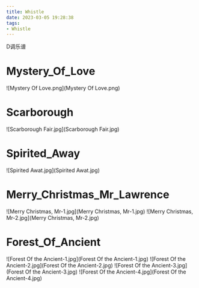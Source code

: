 ```yaml
---
title: Whistle
date: 2023-03-05 19:28:38
tags:
- Whistle
---
```


D调乐谱

<!-- more -->
# Mystery_Of_Love
![Mystery Of Love.png](Mystery Of Love.png)

# Scarborough
![Scarborough Fair.jpg](Scarborough Fair.jpg)

# Spirited_Away
![Spirited Awat.jpg](Spirited Awat.jpg)

# Merry_Christmas_Mr_Lawrence
![Merry Christmas, Mr-1.jpg](Merry Christmas, Mr-1.jpg)
![Merry Christmas, Mr-2.jpg](Merry Christmas, Mr-2.jpg)

# Forest_Of_Ancient
![Forest Of the Ancient-1.jpg](Forest Of the Ancient-1.jpg)
![Forest Of the Ancient-2.jpg](Forest Of the Ancient-2.jpg)
![Forest Of the Ancient-3.jpg](Forest Of the Ancient-3.jpg)
![Forest Of the Ancient-4.jpg](Forest Of the Ancient-4.jpg)